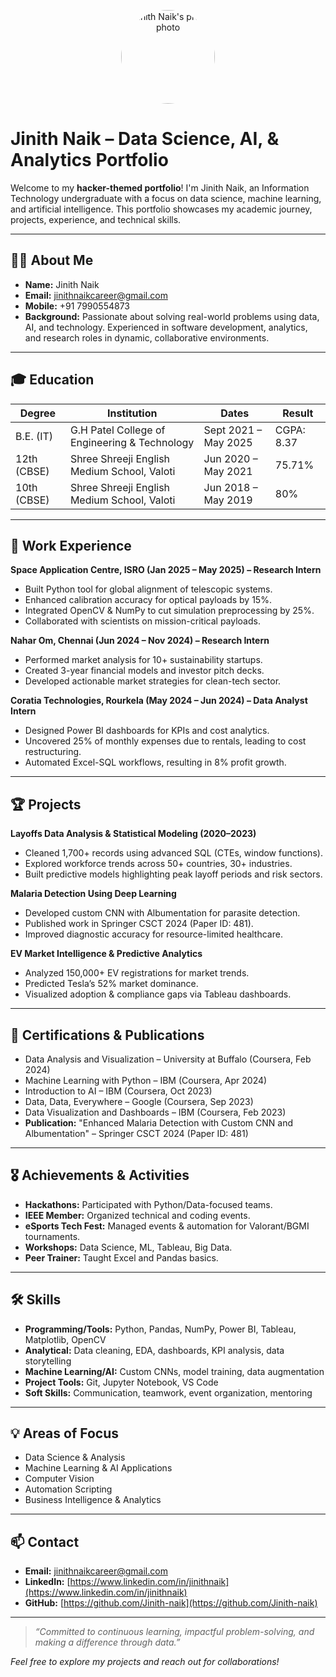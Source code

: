 <p align="center">
  <img src="Images/profilephoto.JPG" alt="Jinith Naik's profile photo" width="150" style="border-radius: 50%;" />
</p>

# Jinith Naik – Data Science, AI, & Analytics Portfolio

Welcome to my **hacker-themed portfolio**! I'm Jinith Naik, an Information Technology undergraduate with a focus on data science, machine learning, and artificial intelligence. This portfolio showcases my academic journey, projects, experience, and technical skills.

---

## 🧑‍💻 About Me

- **Name:** Jinith Naik  
- **Email:** [jinithnaikcareer@gmail.com](mailto:jinithnaikcareer@gmail.com)  
- **Mobile:** +91 7990554873  
- **Background:** Passionate about solving real-world problems using data, AI, and technology. Experienced in software development, analytics, and research roles in dynamic, collaborative environments.

---

## 🎓 Education

| Degree      | Institution                                   | Dates               | Result     |
|-------------|-----------------------------------------------|---------------------|------------|
| B.E. (IT)   | G.H Patel College of Engineering & Technology | Sept 2021 – May 2025| CGPA: 8.37 |
| 12th (CBSE) | Shree Shreeji English Medium School, Valoti   | Jun 2020 – May 2021 | 75.71%     |
| 10th (CBSE) | Shree Shreeji English Medium School, Valoti   | Jun 2018 – May 2019 | 80%        |

---

## 💼 Work Experience

**Space Application Centre, ISRO (Jan 2025 – May 2025) – Research Intern**
- Built Python tool for global alignment of telescopic systems.
- Enhanced calibration accuracy for optical payloads by 15%.
- Integrated OpenCV & NumPy to cut simulation preprocessing by 25%.
- Collaborated with scientists on mission-critical payloads.

**Nahar Om, Chennai (Jun 2024 – Nov 2024) – Research Intern**
- Performed market analysis for 10+ sustainability startups.
- Created 3-year financial models and investor pitch decks.
- Developed actionable market strategies for clean-tech sector.

**Coratia Technologies, Rourkela (May 2024 – Jun 2024) – Data Analyst Intern**
- Designed Power BI dashboards for KPIs and cost analytics.
- Uncovered 25% of monthly expenses due to rentals, leading to cost restructuring.
- Automated Excel-SQL workflows, resulting in 8% profit growth.

---

## 🏆 Projects

**Layoffs Data Analysis & Statistical Modeling (2020–2023)**
- Cleaned 1,700+ records using advanced SQL (CTEs, window functions).
- Explored workforce trends across 50+ countries, 30+ industries.
- Built predictive models highlighting peak layoff periods and risk sectors.

**Malaria Detection Using Deep Learning**
- Developed custom CNN with Albumentation for parasite detection.
- Published work in Springer CSCT 2024 (Paper ID: 481).
- Improved diagnostic accuracy for resource-limited healthcare.

**EV Market Intelligence & Predictive Analytics**
- Analyzed 150,000+ EV registrations for market trends.
- Predicted Tesla’s 52% market dominance.
- Visualized adoption & compliance gaps via Tableau dashboards.

---

## 📜 Certifications & Publications

- Data Analysis and Visualization – University at Buffalo (Coursera, Feb 2024)
- Machine Learning with Python – IBM (Coursera, Apr 2024)
- Introduction to AI – IBM (Coursera, Oct 2023)
- Data, Data, Everywhere – Google (Coursera, Sep 2023)
- Data Visualization and Dashboards – IBM (Coursera, Feb 2023)
- **Publication:** "Enhanced Malaria Detection with Custom CNN and Albumentation" – Springer CSCT 2024 (Paper ID: 481)

---

## 🎖️ Achievements & Activities

- **Hackathons:** Participated with Python/Data-focused teams.
- **IEEE Member:** Organized technical and coding events.
- **eSports Tech Fest:** Managed events & automation for Valorant/BGMI tournaments.
- **Workshops:** Data Science, ML, Tableau, Big Data.
- **Peer Trainer:** Taught Excel and Pandas basics.

---

## 🛠️ Skills

- **Programming/Tools:** Python, Pandas, NumPy, Power BI, Tableau, Matplotlib, OpenCV
- **Analytical:** Data cleaning, EDA, dashboards, KPI analysis, data storytelling
- **Machine Learning/AI:** Custom CNNs, model training, data augmentation
- **Project Tools:** Git, Jupyter Notebook, VS Code
- **Soft Skills:** Communication, teamwork, event organization, mentoring

---

## 💡 Areas of Focus

- Data Science & Analysis
- Machine Learning & AI Applications
- Computer Vision
- Automation Scripting
- Business Intelligence & Analytics

---

## 📫 Contact

- **Email:** [jinithnaikcareer@gmail.com](mailto:jinithnaikcareer@gmail.com)
- **LinkedIn:** [https://www.linkedin.com/in/jinithnaik](https://www.linkedin.com/in/jinithnaik)
- **GitHub:** [https://github.com/Jinith-naik](https://github.com/Jinith-naik)

---

> *“Committed to continuous learning, impactful problem-solving, and making a difference through data.”*

*Feel free to explore my projects and reach out for collaborations!*
